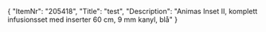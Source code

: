 {
  "ItemNr": "205418",
  "Title": "test",
  "Description": "Animas Inset II, komplett infusionsset med inserter 60 cm, 9 mm kanyl, blå"
}